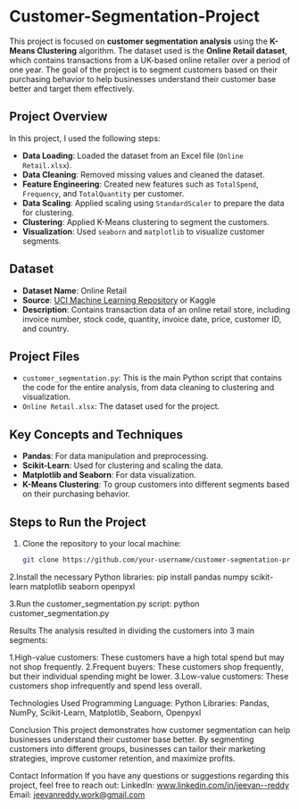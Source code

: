 # Customer-Segmentation-Project
This project is focused on **customer segmentation analysis** using the **K-Means Clustering** algorithm. The dataset used is the **Online Retail dataset**, which contains transactions from a UK-based online retailer over a period of one year. The goal of the project is to segment customers based on their purchasing behavior to help businesses understand their customer base better and target them effectively.

## Project Overview

In this project, I used the following steps:
- **Data Loading**: Loaded the dataset from an Excel file (`Online Retail.xlsx`).
- **Data Cleaning**: Removed missing values and cleaned the dataset.
- **Feature Engineering**: Created new features such as `TotalSpend`, `Frequency`, and `TotalQuantity` per customer.
- **Data Scaling**: Applied scaling using `StandardScaler` to prepare the data for clustering.
- **Clustering**: Applied K-Means clustering to segment the customers.
- **Visualization**: Used `seaborn` and `matplotlib` to visualize customer segments.

## Dataset

- **Dataset Name**: Online Retail
- **Source**: [UCI Machine Learning Repository](https://archive.ics.uci.edu/ml/datasets/Online+Retail) or Kaggle
- **Description**: Contains transaction data of an online retail store, including invoice number, stock code, quantity, invoice date, price, customer ID, and country.

## Project Files

- `customer_segmentation.py`: This is the main Python script that contains the code for the entire analysis, from data cleaning to clustering and visualization.
- `Online Retail.xlsx`: The dataset used for the project.

## Key Concepts and Techniques

- **Pandas**: For data manipulation and preprocessing.
- **Scikit-Learn**: Used for clustering and scaling the data.
- **Matplotlib and Seaborn**: For data visualization.
- **K-Means Clustering**: To group customers into different segments based on their purchasing behavior.

## Steps to Run the Project

1. Clone the repository to your local machine:
   ```bash
   git clone https://github.com/your-username/customer-segmentation-project.git

2.Install the necessary Python libraries:
pip install pandas numpy scikit-learn matplotlib seaborn openpyxl

3.Run the customer_segmentation.py script:
python customer_segmentation.py

Results
The analysis resulted in dividing the customers into 3 main segments:

1.High-value customers: These customers have a high total spend but may not shop frequently.
2.Frequent buyers: These customers shop frequently, but their individual spending might be lower.
3.Low-value customers: These customers shop infrequently and spend less overall.

Technologies Used
Programming Language: Python
Libraries: Pandas, NumPy, Scikit-Learn, Matplotlib, Seaborn, Openpyxl

Conclusion
This project demonstrates how customer segmentation can help businesses understand their customer base better. By segmenting customers into different groups, businesses can tailor their marketing strategies, improve customer retention, and maximize profits.

Contact Information
If you have any questions or suggestions regarding this project, feel free to reach out:
LinkedIn: www.linkedin.com/in/jeevan--reddy
Email: jeevanreddy.work@gmail.com

